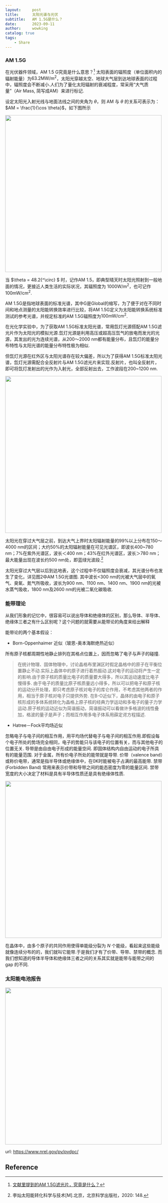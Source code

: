 ```yaml
---
layout:     post
title:      太阳光谱与光伏
subtitle:   AM 1.5G是什么？
date:       2023-09-11
author:     wowking
catalog: true
tags:
    - Share
---
```


### AM 1.5G
在光伏器件领域，AM 1.5 G究竟是什么意思？[^1] 太阳表面的辐照度（单位面积内的辐射能量）为$63.2 \text {MW/m}^2$，太阳光穿越太空、地球大气层到达地球表面的过程中，辐照度会不断减小.人们为了量化太阳辐射的衰减程度，常采用“大气质量”（Air Mass, 简写成AM）来进行标记.

设定太阳光入射光线与地面法线之间的夹角为 $\theta$，则 AM 与 $\theta$ 的关系可表示为：$AM = \frac{1}{\cos \theta}$，如下图所示

<img src="https://wowking2018.github.io/img/blog22/fig-1.png" style="zoom: 100%;" width="500px"/>

当 $\theta = 48.2{^\circ} $ 时，记作AM 1.5，即典型晴天时太阳光照射到一般地面的情况，更接近人类生活的实际状况，其辐照度为 $1000 \text {W/m}^2$，也可记作 $100 \text{mW/cm}^2$.

AM 1.5G是指地球表面的标准光谱，其中G是Global的缩写，为了便于对在不同时间和地点测量的太阳能转换效率进行比较，将AM 1.5G定义为太阳能转换系统标准测试的参考光谱，并规定标准的AM 1.5G辐照度为$100 \text{mW/cm}^2$.

在光化学实验中，为了获取AM 1.5G标准太阳光谱，常用氙灯光源搭配AM 1.5G滤光片作为太阳光的模拟光源.氙灯光源是利用高压或超高压氙气的放电而发光的光源，其发出的光为连续光谱，从200～2000 nm都有能量分布，且氙灯的能量分布特性与太阳光谱的能量分布特性极为相似.

但氙灯光源在红外区与太阳光谱存在较大偏差，所以为了获得AM 1.5G标准太阳光谱，氙灯光源需配合全反射片与AM 1.5G滤光片来实现.反射片，也叫全反射片，即可将氙灯发射出的光作为入射光，全部反射出去，工作波段在200~1200 nm.

<img src="https://wowking2018.github.io/img/blog22/fig-2.png" style="zoom: 100%;" width="500px"/>

太阳光在穿过大气层之前，到达大气上界时太阳辐射能量的99%以上分布在150～4000 nm的区间；大约50%的太阳辐射能量在可见光谱区，即波长400~780 nm；7%在紫外光谱区，波长＜400 nm；43%在红外光谱区，波长＞780 nm；最大能量出现在波长约500 nm处，即蓝绿光波段.[^2]

太阳光穿过大气层以后到达地表，这个过程中不仅辐照度会衰减，其光谱分布也发生了变化，详见图2中AM 1.5G光谱图. 其中波长<300 nm的光被大气层中的氧气、臭氧、氮气所吸收，波长为900 nm、1100 nm、1400 nm、1900 nm的光被水蒸气吸收，1800 nm及2600 nm的光被二氧化碳吸收.


### 能带理论
从我们形象的记忆中，很容易可以说出导体和绝缘体的区别，那么导体、半导体、绝缘体三者之有什么区别呢？这个问题的就需要从能带论的角度来给出解释

能带论的两个基本假设：

* Born-Oppenhaimer 近似（玻恩-奥本海默绝热近似）

所有原子核都周期性地静止排列在其格点位置上，因而忽略了电子与声子的碰撞.

> 在统计物理、固体物理中，讨论晶格布里渊区时假定晶格中的原子在平衡位置静止不动.实际上晶体中的原子进行着热振动.这对电子的运动将产生一定的影响.由于原子核的质量比电子的质量要大得多，所以其运动速度比电子慢得多.
> 由于电子的质量比原子核质量远小得多，所以可以把电子和原子核的运动分开处理，即只考虑原子核对电子的库仑作用，不考虑其他两者的作用，相当于原子核对电子只提供外势.
> 在B-O近似下，晶体的由电子和原子核形成的多体系统转化为晶格上原子核的经典力学运动和多电子的量子力学运动.原子核的运动近似为简谐振动，简谐振动可以看做许多格波的线性叠加，格波的量子是声子；而相互作用多电子体系用薛定谔方程描述.
> 
* Hatree－Fock平均场近似

忽略电子与电子间的相互作用，用平均场代替电子与电子间的相互作用.即假设每个电子所处的势场完全相同，电子的势能只与该电子的位置有关，而与其他电子的位置无关. 导带是由自由电子形成的能量空间. 即固体结构内自由运动的电子所具有的能量范围. 对于金属，所有价电子所处的能带就是导带. 价带（valence band）或称价电带，通常是指半导体或绝缘体中，在0K时能被电子占满的最高能带. 禁带(Forbidden Band) 常用来表示价带和导带之间的能态密度为零的能量区间. 禁带宽度的大小决定了材料是具有半导体性质还是具有绝缘体性质. 

<img src="https://wowking2018.github.io/img/blog22/fig-3.png" style="zoom: 100%;" width="500px"/>

在晶体中，由多个原子的共同作用使得单能级分裂为 $N$ 个能级，看起来这些能级就像连续分布的的，我们就叫它能带.于是我们才有了价带、导带、禁带的概念. 而我们想知道的导体半导体和绝缘体三者之间的关系其实就是能带与能带之间的 gap 的不同.

### 太阳能电池报告
<img src="https://wowking2018.github.io/img/blog22/fig-4.png" style="zoom: 100%;" width="500px"/>

url: https://www.nrel.gov/pv/pvdpc/



## Reference
[^1]: [文献里提到的AM 1.5G滤光片，究竟是什么？](https://www.zhihu.com/tardis/sogou/art/470702545)

[^2]: 李灿太阳能转化科学与技术[M].北京，北京科学出版社，2020: 148.
